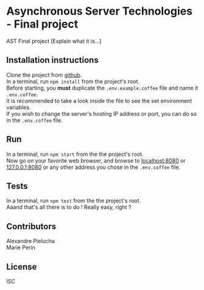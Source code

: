 # Asynchronous Server Technologies - Final project

AST Final project [Explain what it is...]

## Installation instructions

Clone the project from [github](https://github.com/Riemannn/AST_Final_Project).  
In a terminal, run `npm install` from the project's root.  
Before starting, you **must** duplicate the `.env.example.coffee` file and name it `.env.coffee`.  
It is recommended to take a look inside the file to see the set environment variables.  
If you wish to change the server's hosting IP address or port, you can do so in the `.env.coffee` file.

## Run

In a terminal, run `npm start` from the the project's root.  
Now go on your favorite web browser, and browse to [localhost:8080](http://localhost:8080) or [127.0.0.1:8080](http://127.0.0.1:8080) or any other address you chose in the `.env.coffee` file.

## Tests

In a terminal, run `npm test` from the the project's root.  
Aaand that's all there is to do ! Really easy, right ?

## Contributors

Alexandre Pielucha  
Marie Perin

## License

ISC
